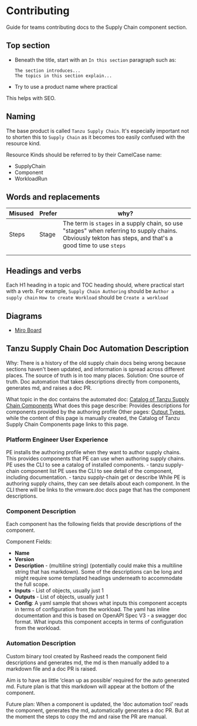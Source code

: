 # Contributing

Guide for teams contributing docs to the Supply Chain component section.

## Top section

* Beneath the title, start with an `In this section` paragraph such as:
  ```
  The section introduces...
  The topics in this section explain...
  ```
* Try to use a product name where practical

This helps with SEO.

## Naming

The base product is called `Tanzu Supply Chain`. It's especially important not to
shorten this to `Supply Chain` as it becomes too easily confused with the resource kind.

Resource Kinds should be referred to by their CamelCase name:

* SupplyChain
* Component
* WorkloadRun

## Words and replacements

| Misused | Prefer | why?                                                                                                                                                       |
|---------|--------|------------------------------------------------------------------------------------------------------------------------------------------------------------|
| Steps   | Stage  | The term is `stages` in a supply chain, so use "stages" when referring to supply chains. Obviously tekton has steps, and that's a good time to use `steps` |
|         |        |                                                                                                                                                            |
|         |        |                                                                                                                                                            |

## Headings and verbs

Each H1 heading in a topic and TOC heading should, where practical start with a verb.
For example,
`Supply Chain Authoring` should be `Author a supply chain`
`How to create Workload` should be `Create a workload`

## Diagrams

* [Miro Board](https://miro.com/app/board/uXjVNvc1o0E=/)

## Tanzu Supply Chain Doc Automation Description

Why: There is a history of the old supply chain docs being wrong because sections haven't been updated, and information is spread across different places. The source of truth is in too many places. 
Solution: One source of truth. Doc automation that takes descriptions directly from components, generates md, and raises a doc PR.

What topic in the doc contains the automated doc: [Catalog of Tanzu Supply Chain Components](https://docs-staging.vmware.com/en/draft/VMware-Tanzu-Application-Platform/1.8/tap/supply-chain-reference-catalog-about.html)
What does this page describe: Provides descriptions for components provided by the authoring profile
Other pages: [Output Types](https://docs-staging.vmware.com/en/draft/VMware-Tanzu-Application-Platform/1.8/tap/supply-chain-reference-catalog-output-types.html), while the content of this page is manually created, the Catalog of Tanzu
Supply Chain Components page links to this page.

### Platform Engineer User Experience

PE installs the authoring profile when they want to author supply chains. This provides components that PE can use when authoring supply chains.
PE uses the CLI to see a catalog of installed components. - tanzu supply-chain component list
PE uses the CLI to see detail of the component, including documentation.  - tanzu supply-chain <component>  get or describe
While PE is authoring supply chains, they can see details about each component.
In the CLI there will be links to the vmware.doc docs page that has the component descriptions.

### Component Description

Each component has the following fields that provide descriptions of the component.

Component Fields:

- **Name**
- **Version**
- **Description** -  (multiline string) (potentially could make this a multiline string that has markdown). Some of the descriptions can be long and might require some templated headings underneath to accommodate the full scope.
- **Inputs** - List of objects, usually just 1
- **Outputs** - List of objects, usually just 1
- **Config**: A yaml sample that shows what inputs this component accepts in terms of configuration from the workload. The yaml has inline documentation and this is based on OpenAPI Spec V3 -  a swagger doc format. What inputs this component accepts in terms of configuration from the workload.

### Automation Description

Custom binary tool created by Rasheed reads the component field descriptions and generates md, the md is then manually added to a markdown file and a doc PR is raised.

Aim is to have as little ‘clean up as possible’ required for the auto generated md.
Future plan is that this markdown will appear at the bottom of the component.

Future plan: When a component is updated, the ‘doc automation tool’ reads the component, generates the md, automatically generates a doc PR.  But at the moment the steps to copy the md and raise the PR are manual.

